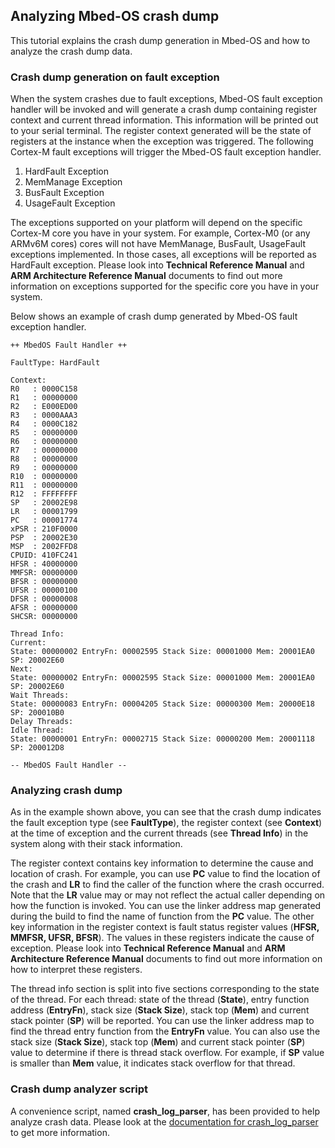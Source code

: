 ## Analyzing Mbed-OS crash dump
This tutorial explains the crash dump generation in Mbed-OS and how to analyze the crash dump data.

### Crash dump generation on fault exception
When the system crashes due to fault exceptions, Mbed-OS fault exception handler will be invoked and 
will generate a crash dump containing register context and current thread information. This information 
will be printed out to your serial terminal. The register context generated will be the state of registers 
at the instance when the exception was triggered. The following Cortex-M fault exceptions will trigger the 
Mbed-OS fault exception handler. 

1. HardFault Exception
2. MemManage Exception
3. BusFault Exception
4. UsageFault Exception

The exceptions supported on your platform will depend on the specific Cortex-M core you have in your system. 
For example, Cortex-M0 (or any ARMv6M cores) cores will not have MemManage, BusFault, UsageFault exceptions 
implemented. In those cases, all exceptions will be reported as HardFault exception. Please look into 
**Technical Reference Manual** and **ARM Architecture Reference Manual** documents to find out more information 
on exceptions supported for the specific core you have in your system.

Below shows an example of crash dump generated by Mbed-OS fault exception handler. 

```
++ MbedOS Fault Handler ++

FaultType: HardFault

Context:
R0   : 0000C158
R1   : 00000000
R2   : E000ED00
R3   : 0000AAA3
R4   : 0000C182
R5   : 00000000
R6   : 00000000
R7   : 00000000
R8   : 00000000
R9   : 00000000
R10  : 00000000
R11  : 00000000
R12  : FFFFFFFF
SP   : 20002E98
LR   : 00001799
PC   : 00001774
xPSR : 210F0000
PSP  : 20002E30
MSP  : 2002FFD8
CPUID: 410FC241
HFSR : 40000000
MMFSR: 00000000
BFSR : 00000000
UFSR : 00000100
DFSR : 00000008
AFSR : 00000000
SHCSR: 00000000

Thread Info:
Current:
State: 00000002 EntryFn: 00002595 Stack Size: 00001000 Mem: 20001EA0 SP: 20002E60
Next:
State: 00000002 EntryFn: 00002595 Stack Size: 00001000 Mem: 20001EA0 SP: 20002E60
Wait Threads:
State: 00000083 EntryFn: 00004205 Stack Size: 00000300 Mem: 20000E18 SP: 200010B0
Delay Threads:
Idle Thread:
State: 00000001 EntryFn: 00002715 Stack Size: 00000200 Mem: 20001118 SP: 200012D8

-- MbedOS Fault Handler -- 
```

### Analyzing crash dump
As in the example shown above, you can see that the crash dump indicates the fault exception type (see **FaultType**), 
the register context (see **Context**) at the time of exception and the current threads (see **Thread Info**) in the 
system along with their stack information.

The register context contains key information to determine the cause and location of crash. For example, you can use
**PC** value to find the location of the crash and **LR** to find the caller of the function where the crash occurred.
Note that the **LR** value may or may not reflect the actual caller depending on how the function is invoked. You can
use the linker address map generated during the build to find the name of function from the **PC** value. The other 
key information in the register context is fault status register values (**HFSR, MMFSR, UFSR, BFSR**). The values in 
these registers indicate the cause of exception. Please look into **Technical Reference Manual** and 
**ARM Architecture Reference Manual** documents to find out more information on how to interpret these registers.

The thread info section is split into five sections corresponding to the state of the thread. For each thread: state 
of the thread (**State**), entry function address (**EntryFn**), stack size (**Stack Size**), stack top (**Mem**) and 
current stack pointer (**SP**) will be reported. You can use the linker address map to find the thread entry function 
from the **EntryFn** value. You can also use the stack size (**Stack Size**), stack top (**Mem**) and current stack pointer (**SP**)  
value to determine if there is thread stack overflow. For example, if **SP** value is smaller than **Mem** value, it indicates
stack overflow for that thread.

### Crash dump analyzer script
A convenience script, named **crash_log_parser**, has been provided to help analyze crash data. 
Please look at the [documentation for crash_log_parser](/docs/v5.8/tools/debug/crash_dump_analyzer.html) to get more information.
